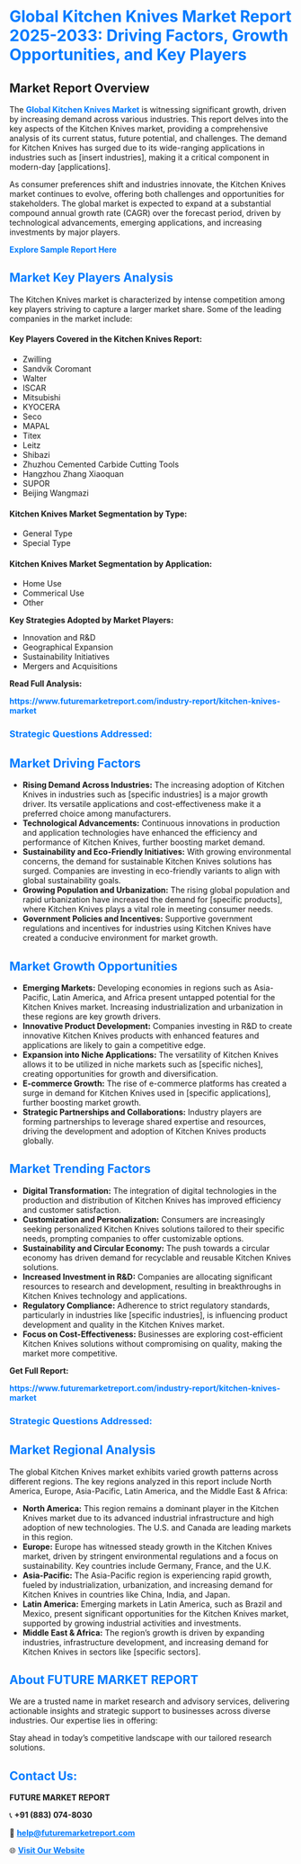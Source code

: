 <h1 style="color: #007BFF;">Global Kitchen Knives Market Report 2025-2033: Driving Factors, Growth Opportunities, and Key Players</h1>

<section id="overview">
<h2>Market Report Overview</h2>
<p>The <a href="https://www.futuremarketreport.com/industry-report/kitchen-knives-market" style="color: #007BFF; text-decoration: none;"><strong>Global Kitchen Knives Market</strong></a> is witnessing significant growth, driven by increasing demand across various industries. This report delves into the key aspects of the Kitchen Knives market, providing a comprehensive analysis of its current status, future potential, and challenges. The demand for Kitchen Knives has surged due to its wide-ranging applications in industries such as [insert industries], making it a critical component in modern-day [applications].</p>
<p>As consumer preferences shift and industries innovate, the Kitchen Knives market continues to evolve, offering both challenges and opportunities for stakeholders. The global market is expected to expand at a substantial compound annual growth rate (CAGR) over the forecast period, driven by technological advancements, emerging applications, and increasing investments by major players.</p>
</section>

<section id="overview">
<p><a href="https://www.futuremarketreport.com/request-sample/reportId=40852" style="color: #007BFF; text-decoration: none;"><strong>Explore Sample Report Here</strong></a></p>
</section>

<section id="key-players">
<h2 style="color: #007BFF;">Market Key Players Analysis</h2>
<p>The Kitchen Knives market is characterized by intense competition among key players striving to capture a larger market share. Some of the leading companies in the market include:</p>
<h4>Key Players Covered in the Kitchen Knives Report:</h4>
<ul><li>Zwilling</li><li>Sandvik Coromant</li><li>Walter</li><li>ISCAR</li><li>Mitsubishi</li><li>KYOCERA</li><li>Seco</li><li>MAPAL</li><li>Titex</li><li>Leitz</li><li>Shibazi</li><li>Zhuzhou Cemented Carbide Cutting Tools</li><li>Hangzhou Zhang Xiaoquan</li><li>SUPOR</li><li>Beijing Wangmazi</li></ul>
<h4>Kitchen Knives Market Segmentation by Type:</h4>
<ul><li>General Type</li><li>Special Type</li></ul>

<h4>Kitchen Knives Market Segmentation by Application:</h4>
<ul><li>Home Use</li><li>Commerical Use</li><li>Other</li></ul>
<p><strong>Key Strategies Adopted by Market Players:</strong></p>
<ul>
<li>Innovation and R&D</li>
<li>Geographical Expansion</li>
<li>Sustainability Initiatives</li>
<li>Mergers and Acquisitions</li>
</ul>
</section>

<section>
<p><strong>Read Full Analysis: </strong></p><a href="https://www.futuremarketreport.com/industry-report/kitchen-knives-market" style="color: #007BFF; text-decoration: none;"><strong>https://www.futuremarketreport.com/industry-report/kitchen-knives-market</strong></a>
<h3 style="color: #007BFF;">Strategic Questions Addressed:</h3>
</section>

<section id="driving-factors">
<h2 style="color: #007BFF;">Market Driving Factors</h2>
<ul>
<li><strong>Rising Demand Across Industries:</strong> The increasing adoption of Kitchen Knives in industries such as [specific industries] is a major growth driver. Its versatile applications and cost-effectiveness make it a preferred choice among manufacturers.</li>
<li><strong>Technological Advancements:</strong> Continuous innovations in production and application technologies have enhanced the efficiency and performance of Kitchen Knives, further boosting market demand.</li>
<li><strong>Sustainability and Eco-Friendly Initiatives:</strong> With growing environmental concerns, the demand for sustainable Kitchen Knives solutions has surged. Companies are investing in eco-friendly variants to align with global sustainability goals.</li>
<li><strong>Growing Population and Urbanization:</strong> The rising global population and rapid urbanization have increased the demand for [specific products], where Kitchen Knives plays a vital role in meeting consumer needs.</li>
<li><strong>Government Policies and Incentives:</strong> Supportive government regulations and incentives for industries using Kitchen Knives have created a conducive environment for market growth.</li>
</ul>
</section>

<section id="growth-opportunities">
<h2 style="color: #007BFF;">Market Growth Opportunities</h2>
<ul>
<li><strong>Emerging Markets:</strong> Developing economies in regions such as Asia-Pacific, Latin America, and Africa present untapped potential for the Kitchen Knives market. Increasing industrialization and urbanization in these regions are key growth drivers.</li>
<li><strong>Innovative Product Development:</strong> Companies investing in R&D to create innovative Kitchen Knives products with enhanced features and applications are likely to gain a competitive edge.</li>
<li><strong>Expansion into Niche Applications:</strong> The versatility of Kitchen Knives allows it to be utilized in niche markets such as [specific niches], creating opportunities for growth and diversification.</li>
<li><strong>E-commerce Growth:</strong> The rise of e-commerce platforms has created a surge in demand for Kitchen Knives used in [specific applications], further boosting market growth.</li>
<li><strong>Strategic Partnerships and Collaborations:</strong> Industry players are forming partnerships to leverage shared expertise and resources, driving the development and adoption of Kitchen Knives products globally.</li>
</ul>
</section>

<section id="trending-factors">
<h2 style="color: #007BFF;">Market Trending Factors</h2>
<ul>
<li><strong>Digital Transformation:</strong> The integration of digital technologies in the production and distribution of Kitchen Knives has improved efficiency and customer satisfaction.</li>
<li><strong>Customization and Personalization:</strong> Consumers are increasingly seeking personalized Kitchen Knives solutions tailored to their specific needs, prompting companies to offer customizable options.</li>
<li><strong>Sustainability and Circular Economy:</strong> The push towards a circular economy has driven demand for recyclable and reusable Kitchen Knives solutions.</li>
<li><strong>Increased Investment in R&D:</strong> Companies are allocating significant resources to research and development, resulting in breakthroughs in Kitchen Knives technology and applications.</li>
<li><strong>Regulatory Compliance:</strong> Adherence to strict regulatory standards, particularly in industries like [specific industries], is influencing product development and quality in the Kitchen Knives market.</li>
<li><strong>Focus on Cost-Effectiveness:</strong> Businesses are exploring cost-efficient Kitchen Knives solutions without compromising on quality, making the market more competitive.</li>
</ul>
</section>

<section>
<p><strong>Get Full Report: </strong></p><a href="https://www.futuremarketreport.com/industry-report/kitchen-knives-market" style="color: #007BFF; text-decoration: none;"><strong>https://www.futuremarketreport.com/industry-report/kitchen-knives-market</strong></a>
<h3 style="color: #007BFF;">Strategic Questions Addressed:</h3>
</section>


<section id="regional-analysis">
<h2 style="color: #007BFF;">Market Regional Analysis</h2>
<p>The global Kitchen Knives market exhibits varied growth patterns across different regions. The key regions analyzed in this report include North America, Europe, Asia-Pacific, Latin America, and the Middle East & Africa:</p>
<ul>
<li><strong>North America:</strong> This region remains a dominant player in the Kitchen Knives market due to its advanced industrial infrastructure and high adoption of new technologies. The U.S. and Canada are leading markets in this region.</li>
<li><strong>Europe:</strong> Europe has witnessed steady growth in the Kitchen Knives market, driven by stringent environmental regulations and a focus on sustainability. Key countries include Germany, France, and the U.K.</li>
<li><strong>Asia-Pacific:</strong> The Asia-Pacific region is experiencing rapid growth, fueled by industrialization, urbanization, and increasing demand for Kitchen Knives in countries like China, India, and Japan.</li>
<li><strong>Latin America:</strong> Emerging markets in Latin America, such as Brazil and Mexico, present significant opportunities for the Kitchen Knives market, supported by growing industrial activities and investments.</li>
<li><strong>Middle East & Africa:</strong> The region’s growth is driven by expanding industries, infrastructure development, and increasing demand for Kitchen Knives in sectors like [specific sectors].</li>
</ul>
</section>

<footer>
<h2 style="color: #007BFF;">About FUTURE MARKET REPORT</h2>
<p>We are a trusted name in market research and advisory services, delivering actionable insights and strategic support to businesses across diverse industries. Our expertise lies in offering:</p>

<p>Stay ahead in today’s competitive landscape with our tailored research solutions.</p>

<h2 style="color: #007BFF;">Contact Us:</h2>
<p><strong>FUTURE MARKET REPORT</strong></p>
<p>📞 <strong>+91 (883) 074-8030</strong></p>
<p>📧 <strong><a href="mailto:help@futuremarketreport.com" style="color: #007BFF;">help@futuremarketreport.com</a></strong></p>
<p>🌐 <strong><a href="https://www.futuremarketreport.com/" style="color: #007BFF;">Visit Our Website</a></strong></p>
</footer>